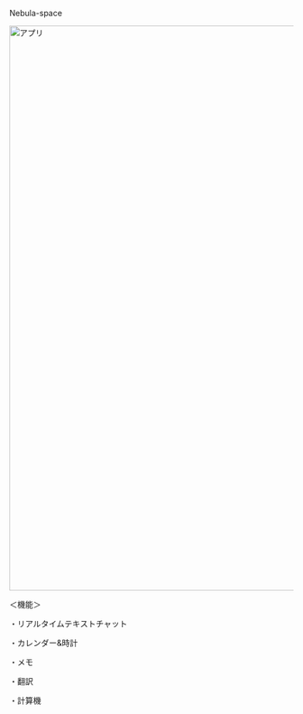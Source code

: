 Nebula-space

<img width="1000" height="1000" alt="アプリ" src="https://github.com/user-attachments/assets/891b727a-9a26-4c01-80c3-00c61ab2b726" />

＜機能＞

・リアルタイムテキストチャット

・カレンダー&時計

・メモ

・翻訳

・計算機
